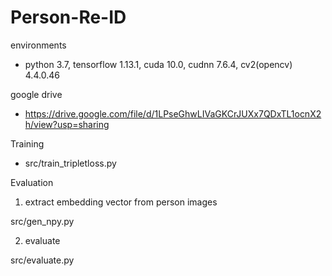 # Person-Re-ID

environments
- python 3.7, tensorflow 1.13.1, cuda 10.0, cudnn 7.6.4, cv2(opencv) 4.4.0.46

google drive
- https://drive.google.com/file/d/1LPseGhwLIVaGKCrJUXx7QDxTL1ocnX2h/view?usp=sharing

Training
- src/train_tripletloss.py

Evaluation
1. extract embedding vector from person images

  src/gen_npy.py

2. evaluate

  src/evaluate.py
